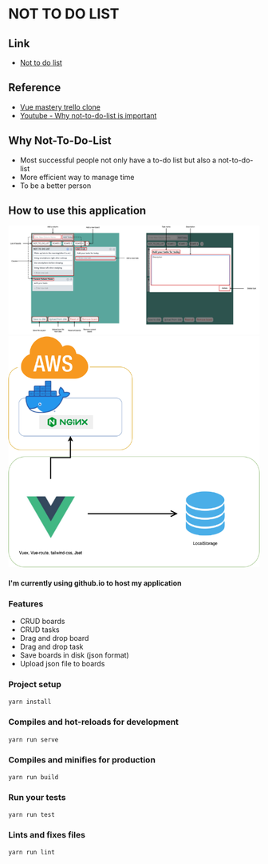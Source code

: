 # NOT TO DO LIST 

## Link 
* [Not to do list](https://seonwoo960000.github.io/not-to-do-list/)
## Reference 
* [Vue mastery trello clone](https://github.com/Code-Pop/watch-us-build-trello/releases/tag/lesson-9-complete)
* [Youtube - Why not-to-do-list is important](https://www.youtube.com/watch?v=gmrs8UxAZwo&t=295s)

## Why Not-To-Do-List
* Most successful people not only have a to-do list but also a not-to-do-list
* More efficient way to manage time
* To be a better person

## How to use this application 
![Not-to-do-list application UI](./not-to-do-list-usage.drawio.png)
![Not-to-do-list application architecture](./notToDoList-architecture.drawio.png)
#### I'm currently using github.io to host my application 
### Features
- CRUD boards 
- CRUD tasks 
- Drag and drop board 
- Drag and drop task 
- Save boards in disk (json format)
- Upload json file to boards

### Project setup 
```
yarn install
```

### Compiles and hot-reloads for development
```
yarn run serve
```

### Compiles and minifies for production
```
yarn run build
```

### Run your tests
```
yarn run test
```

### Lints and fixes files
```
yarn run lint
```
